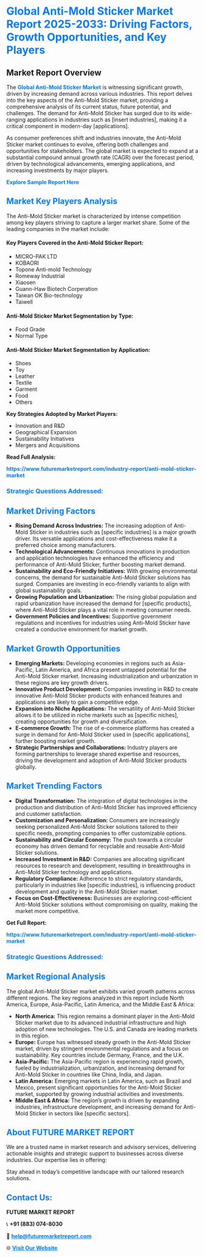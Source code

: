 <h1 style="color: #007BFF;">Global Anti-Mold Sticker Market Report 2025-2033: Driving Factors, Growth Opportunities, and Key Players</h1>

<section id="overview">
<h2>Market Report Overview</h2>
<p>The <a href="https://www.futuremarketreport.com/industry-report/anti-mold-sticker-market" style="color: #007BFF; text-decoration: none;"><strong>Global Anti-Mold Sticker Market</strong></a> is witnessing significant growth, driven by increasing demand across various industries. This report delves into the key aspects of the Anti-Mold Sticker market, providing a comprehensive analysis of its current status, future potential, and challenges. The demand for Anti-Mold Sticker has surged due to its wide-ranging applications in industries such as [insert industries], making it a critical component in modern-day [applications].</p>
<p>As consumer preferences shift and industries innovate, the Anti-Mold Sticker market continues to evolve, offering both challenges and opportunities for stakeholders. The global market is expected to expand at a substantial compound annual growth rate (CAGR) over the forecast period, driven by technological advancements, emerging applications, and increasing investments by major players.</p>
</section>

<section id="overview">
<p><a href="https://www.futuremarketreport.com/request-sample/reportId=57316" style="color: #007BFF; text-decoration: none;"><strong>Explore Sample Report Here</strong></a></p>
</section>

<section id="key-players">
<h2 style="color: #007BFF;">Market Key Players Analysis</h2>
<p>The Anti-Mold Sticker market is characterized by intense competition among key players striving to capture a larger market share. Some of the leading companies in the market include:</p>
<h4>Key Players Covered in the Anti-Mold Sticker Report:</h4>
<ul><li>MICRO-PAK LTD</li><li>KOBAORI</li><li>Topone Anti-mold Technology</li><li>Romeway Industrial</li><li>Xiaosen</li><li>Guann-Haw Biotech Corperation</li><li>Taiwan OK Bio-technology</li><li>Taiwell</li></ul>
<h4>Anti-Mold Sticker Market Segmentation by Type:</h4>
<ul><li>Food Grade</li><li>Normal Type</li></ul>

<h4>Anti-Mold Sticker Market Segmentation by Application:</h4>
<ul><li>Shoes</li><li>Toy</li><li>Leather</li><li>Textile</li><li>Garment</li><li>Food</li><li>Others</li></ul>
<p><strong>Key Strategies Adopted by Market Players:</strong></p>
<ul>
<li>Innovation and R&D</li>
<li>Geographical Expansion</li>
<li>Sustainability Initiatives</li>
<li>Mergers and Acquisitions</li>
</ul>
</section>

<section>
<p><strong>Read Full Analysis: </strong></p><a href="https://www.futuremarketreport.com/industry-report/anti-mold-sticker-market" style="color: #007BFF; text-decoration: none;"><strong>https://www.futuremarketreport.com/industry-report/anti-mold-sticker-market</strong></a>
<h3 style="color: #007BFF;">Strategic Questions Addressed:</h3>
</section>

<section id="driving-factors">
<h2 style="color: #007BFF;">Market Driving Factors</h2>
<ul>
<li><strong>Rising Demand Across Industries:</strong> The increasing adoption of Anti-Mold Sticker in industries such as [specific industries] is a major growth driver. Its versatile applications and cost-effectiveness make it a preferred choice among manufacturers.</li>
<li><strong>Technological Advancements:</strong> Continuous innovations in production and application technologies have enhanced the efficiency and performance of Anti-Mold Sticker, further boosting market demand.</li>
<li><strong>Sustainability and Eco-Friendly Initiatives:</strong> With growing environmental concerns, the demand for sustainable Anti-Mold Sticker solutions has surged. Companies are investing in eco-friendly variants to align with global sustainability goals.</li>
<li><strong>Growing Population and Urbanization:</strong> The rising global population and rapid urbanization have increased the demand for [specific products], where Anti-Mold Sticker plays a vital role in meeting consumer needs.</li>
<li><strong>Government Policies and Incentives:</strong> Supportive government regulations and incentives for industries using Anti-Mold Sticker have created a conducive environment for market growth.</li>
</ul>
</section>

<section id="growth-opportunities">
<h2 style="color: #007BFF;">Market Growth Opportunities</h2>
<ul>
<li><strong>Emerging Markets:</strong> Developing economies in regions such as Asia-Pacific, Latin America, and Africa present untapped potential for the Anti-Mold Sticker market. Increasing industrialization and urbanization in these regions are key growth drivers.</li>
<li><strong>Innovative Product Development:</strong> Companies investing in R&D to create innovative Anti-Mold Sticker products with enhanced features and applications are likely to gain a competitive edge.</li>
<li><strong>Expansion into Niche Applications:</strong> The versatility of Anti-Mold Sticker allows it to be utilized in niche markets such as [specific niches], creating opportunities for growth and diversification.</li>
<li><strong>E-commerce Growth:</strong> The rise of e-commerce platforms has created a surge in demand for Anti-Mold Sticker used in [specific applications], further boosting market growth.</li>
<li><strong>Strategic Partnerships and Collaborations:</strong> Industry players are forming partnerships to leverage shared expertise and resources, driving the development and adoption of Anti-Mold Sticker products globally.</li>
</ul>
</section>

<section id="trending-factors">
<h2 style="color: #007BFF;">Market Trending Factors</h2>
<ul>
<li><strong>Digital Transformation:</strong> The integration of digital technologies in the production and distribution of Anti-Mold Sticker has improved efficiency and customer satisfaction.</li>
<li><strong>Customization and Personalization:</strong> Consumers are increasingly seeking personalized Anti-Mold Sticker solutions tailored to their specific needs, prompting companies to offer customizable options.</li>
<li><strong>Sustainability and Circular Economy:</strong> The push towards a circular economy has driven demand for recyclable and reusable Anti-Mold Sticker solutions.</li>
<li><strong>Increased Investment in R&D:</strong> Companies are allocating significant resources to research and development, resulting in breakthroughs in Anti-Mold Sticker technology and applications.</li>
<li><strong>Regulatory Compliance:</strong> Adherence to strict regulatory standards, particularly in industries like [specific industries], is influencing product development and quality in the Anti-Mold Sticker market.</li>
<li><strong>Focus on Cost-Effectiveness:</strong> Businesses are exploring cost-efficient Anti-Mold Sticker solutions without compromising on quality, making the market more competitive.</li>
</ul>
</section>

<section>
<p><strong>Get Full Report: </strong></p><a href="https://www.futuremarketreport.com/industry-report/anti-mold-sticker-market" style="color: #007BFF; text-decoration: none;"><strong>https://www.futuremarketreport.com/industry-report/anti-mold-sticker-market</strong></a>
<h3 style="color: #007BFF;">Strategic Questions Addressed:</h3>
</section>


<section id="regional-analysis">
<h2 style="color: #007BFF;">Market Regional Analysis</h2>
<p>The global Anti-Mold Sticker market exhibits varied growth patterns across different regions. The key regions analyzed in this report include North America, Europe, Asia-Pacific, Latin America, and the Middle East & Africa:</p>
<ul>
<li><strong>North America:</strong> This region remains a dominant player in the Anti-Mold Sticker market due to its advanced industrial infrastructure and high adoption of new technologies. The U.S. and Canada are leading markets in this region.</li>
<li><strong>Europe:</strong> Europe has witnessed steady growth in the Anti-Mold Sticker market, driven by stringent environmental regulations and a focus on sustainability. Key countries include Germany, France, and the U.K.</li>
<li><strong>Asia-Pacific:</strong> The Asia-Pacific region is experiencing rapid growth, fueled by industrialization, urbanization, and increasing demand for Anti-Mold Sticker in countries like China, India, and Japan.</li>
<li><strong>Latin America:</strong> Emerging markets in Latin America, such as Brazil and Mexico, present significant opportunities for the Anti-Mold Sticker market, supported by growing industrial activities and investments.</li>
<li><strong>Middle East & Africa:</strong> The region’s growth is driven by expanding industries, infrastructure development, and increasing demand for Anti-Mold Sticker in sectors like [specific sectors].</li>
</ul>
</section>

<footer>
<h2 style="color: #007BFF;">About FUTURE MARKET REPORT</h2>
<p>We are a trusted name in market research and advisory services, delivering actionable insights and strategic support to businesses across diverse industries. Our expertise lies in offering:</p>

<p>Stay ahead in today’s competitive landscape with our tailored research solutions.</p>

<h2 style="color: #007BFF;">Contact Us:</h2>
<p><strong>FUTURE MARKET REPORT</strong></p>
<p>📞 <strong>+91 (883) 074-8030</strong></p>
<p>📧 <strong><a href="mailto:help@futuremarketreport.com" style="color: #007BFF;">help@futuremarketreport.com</a></strong></p>
<p>🌐 <strong><a href="https://www.futuremarketreport.com/" style="color: #007BFF;">Visit Our Website</a></strong></p>
</footer>